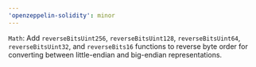 ```yaml
---
'openzeppelin-solidity': minor
---
```


`Math`: Add `reverseBitsUint256`, `reverseBitsUint128`, `reverseBitsUint64`, `reverseBitsUint32`, and `reverseBits16` functions to reverse byte order for converting between little-endian and big-endian representations.
